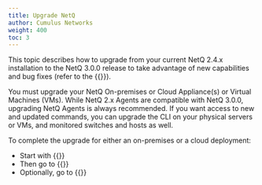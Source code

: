 ```yaml
---
title: Upgrade NetQ
author: Cumulus Networks
weight: 400
toc: 3
---
```

This topic describes how to upgrade from your current NetQ 2.4.x installation to the NetQ 3.0.0 release to take advantage of new capabilities and bug fixes (refer to the {{<link title="NVIDIA NetQ 3.2 Release Notes" text="release notes">}}).

You must upgrade your NetQ On-premises or Cloud Appliance(s) or Virtual Machines (VMs). While NetQ 2.x Agents are compatible with NetQ 3.0.0, upgrading NetQ Agents is always recommended. If you want access to new and updated commands, you can upgrade the CLI on your physical servers or VMs, and monitored switches and hosts as well.

To complete the upgrade for either an on-premises or a cloud deployment:

- Start with {{<link title="Upgrade NetQ Appliances and Virtual Machines">}}
- Then go to {{<link title="Upgrade NetQ Agents">}}
- Optionally, go to {{<link title="Upgrade NetQ CLI">}}
